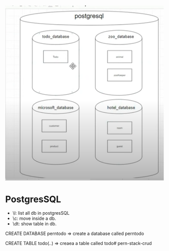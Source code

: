 ![alt text](image.png)

# PostgresSQL 
- \I: list all db in postgresSQL
- \c: move inside a db. 
- \dt: show table in db. 

CREATE DATABASE perntodo => create a database called perntodo

CREATE TABLE todo(..) => creaea a table called todo# pern-stack-crud
